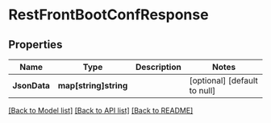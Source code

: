 # RestFrontBootConfResponse

## Properties
Name | Type | Description | Notes
------------ | ------------- | ------------- | -------------
**JsonData** | **map[string]string** |  | [optional] [default to null]

[[Back to Model list]](../../README.md#documentation-for-models) [[Back to API list]](../../README.md#documentation-for-api-endpoints) [[Back to README]](../../README.md)


